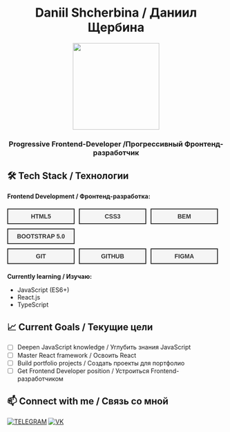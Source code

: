 <h1 align="center">Daniil Shcherbina / Даниил Щербина</h1>
<div align="center">
  <img height="200" src="https://i.pinimg.com/originals/9a/73/24/9a7324cc373709fc42ef51d78ff5efb3.gif"  />
</div>
<h3 align="center">Progressive Frontend-Developer /Прогрессивный Фронтенд-разработчик</h3>

## 🛠️ Tech Stack / Технологии

**Frontend Development / Фронтенд-разработка:**
<div class="tech-badges">
  <div class="tech-row">
    <div class="tech-badge">HTML5</div>
    <div class="tech-badge">CSS3</div>
    <div class="tech-badge">BEM</div>
    <div class="tech-badge">BOOTSTRAP 5.0</div>
  </div>
  
  <div class="tech-row">
    <div class="tech-badge">GIT</div>
    <div class="tech-badge">GITHUB</div>
    <div class="tech-badge">FIGMA</div>
  </div>
</div>

<style>
.tech-badges {
  margin: 20px 0;
}

.tech-row {
  display: flex;
  flex-wrap: wrap;
  gap: 10px;
  margin-bottom: 10px;
}

.tech-badge {
  padding: 8px 16px;
  background-color: #f5f5f5;
  border: 2px solid #333;
  font-family: Arial, sans-serif;
  font-size: 14px;
  font-weight: bold;
  text-transform: uppercase;
  color: #333;
  text-align: center;
  min-width: 120px;
}

.tech-badge:hover {
  background-color: #333;
  color: #fff;
  transition: all 0.3s ease;
}
</style>

**Currently learning / Изучаю:**
- JavaScript (ES6+)
- React.js
- TypeScript

## 📈 Current Goals / Текущие цели

- [ ] Deepen JavaScript knowledge / Углубить знания JavaScript
- [ ] Master React framework / Освоить React
- [ ] Build portfolio projects / Создать проекты для портфолио
- [ ] Get Frontend Developer position / Устроиться Frontend-разработчиком

## 📫 Connect with me / Связь со мной

[![TELEGRAM](https://img.shields.io/badge/TELEGRAM-000000?style=for-the-badge&logo=telegram&logoColor=white)](https://t.me/DenzScherb)
[![VK](https://img.shields.io/badge/VK-0077FF?style=for-the-badge&logo=vk&logoColor=white)](https://vk.com/denz_r)
